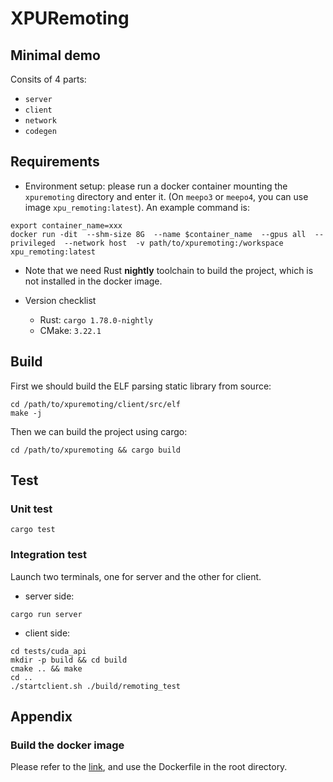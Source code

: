# XPURemoting

## Minimal demo

Consits of 4 parts:

- `server`
- `client`
- `network`
- `codegen`

## Requirements

- Environment setup: please run a docker container mounting the `xpuremoting` directory and enter it. (On `meepo3` or `meepo4`, you can use image `xpu_remoting:latest`). An example command is:

```shell
export container_name=xxx
docker run -dit  --shm-size 8G  --name $container_name  --gpus all  --privileged  --network host  -v path/to/xpuremoting:/workspace  xpu_remoting:latest
```

- Note that we need Rust **nightly** toolchain to build the project, which is not installed in the docker image.

- Version checklist
  - Rust: `cargo 1.78.0-nightly`
  - CMake: `3.22.1`

## Build

First we should build the ELF parsing static library from source:

```shell
cd /path/to/xpuremoting/client/src/elf
make -j
```

Then we can build the project using cargo:

```shell
cd /path/to/xpuremoting && cargo build
```

## Test

### Unit test

```shell
cargo test
```

### Integration test

Launch two terminals, one for server and the other for client.

- server side:

```shell
cargo run server
```

- client side:

```shell
cd tests/cuda_api
mkdir -p build && cd build
cmake .. && make
cd ..
./startclient.sh ./build/remoting_test
```

## Appendix

### Build the docker image

Please refer to the [link](https://x8csr71rzs.feishu.cn/docx/DdXFdGSYOo8cktxgj8hcYh12nHf), and use the Dockerfile in the root directory.